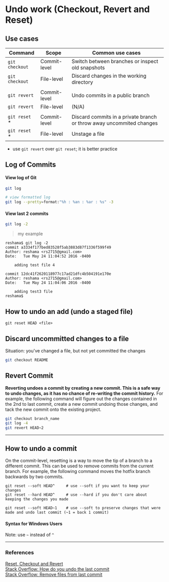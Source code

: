 # Undo work (Checkout, Revert and Reset)

## Use cases

| Command        | Scope              | Common use cases |    
|----------------|--------------------|------------------|
| `git checkout` | Commit-level	      | Switch between branches or inspect old snapshots |
| `git checkout` | File-level	        | Discard changes in the working directory |
|                |                    |                |
| `git revert`	  | Commit-level	      | Undo commits in a public branch |
| `git revert`	  | File-level	        | (N/A) |
|                |                    |                |
| `git reset`  *  | Commit-level       | Discard commits in a private branch or throw away uncommited changes  |  
| `git reset`  *  | File-level	        | Unstage a file |
* use `git revert` over `git reset`; it is better practice


## Log of Commits
#### View log of Git
```bash
git log

# view formatted log
git log --pretty=format:"%h : %an : %ar : %s" -3
```

#### View last 2 commits
```bash
git log -2
```  

>my example  

```
reshama$ git log -2
commit a3334f177bed83528f5ab3883d87f1336f599f49
Author: reshama <rs2715@gmail.com>
Date:   Tue May 24 11:04:52 2016 -0400

    adding test file 4

commit 12dc41f2620118977c17ad21dfc4b504191e170e
Author: reshama <rs2715@gmail.com>
Date:   Tue May 24 11:04:06 2016 -0400

    adding test3 file
reshama$ 
```  

## How to undo an add (undo a staged file)
```
git reset HEAD <file>       
```
 
## Discard uncommitted changes to a file
Situation:  you've changed a file, but not yet committed the changes  
 
```bash
git checkout README
```

## Revert Commit
**Reverting undoes a commit by creating a new commit. This is a safe way to undo changes, as it has no chance of re-writing the commit history.** For example, the following command will figure out the changes contained in the 2nd to last commit, create a new commit undoing those changes, and tack the new commit onto the existing project.  
```bash
git checkout branch_name
git log -4
git revert HEAD~2
``` 
 
---

## How to undo a commit
On the commit-level, resetting is a way to move the tip of a branch to a different commit. This can be used to remove commits from the current branch. For example, the following command moves the hotfix branch backwards by two commits.

```console
git reset --soft HEAD^     # use --soft if you want to keep your changes
git reset --hard HEAD^     # use --hard if you don't care about keeping the changes you made
```

```
git reset --soft HEAD~1    # use --soft to preserve changes that were made and undo last commit (~1 = back 1 commit)
```

#### Syntax for Windows Users
Note:  use `~` instead of `^`  

---

### References
[Reset, Checkout and Revert](https://www.atlassian.com/git/tutorials/resetting-checking-out-and-reverting/commit-level-operations)  
[Stack Overflow:  How do you undo the last commit](http://stackoverflow.com/questions/927358/how-do-you-undo-the-last-commit)  
[Stack Overflow:  Remove files from last commit](http://stackoverflow.com/questions/12481639/remove-files-from-git-commit)  


